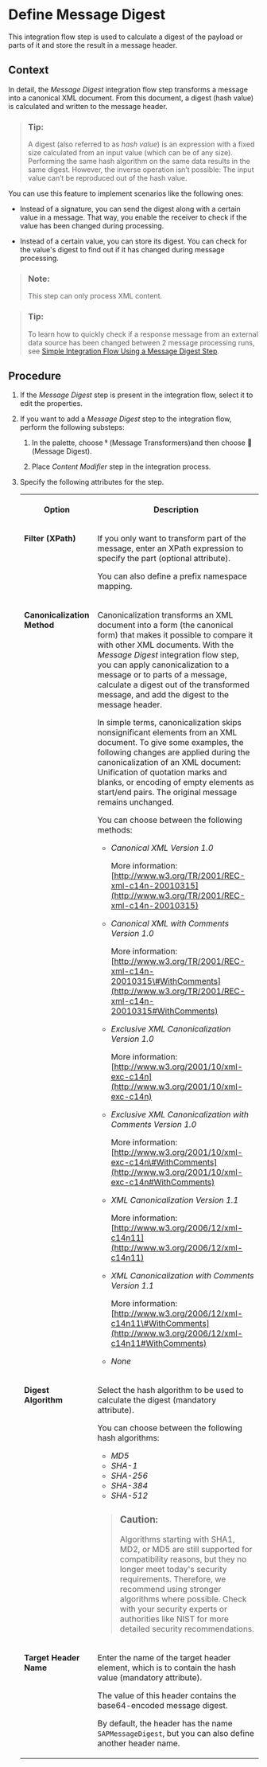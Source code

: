<!-- loioe5d2867ed03c4e5f89002817180b9037 -->

<link rel="stylesheet" type="text/css" href="../css/sap-icons.css"/>

# Define Message Digest

This integration flow step is used to calculate a digest of the payload or parts of it and store the result in a message header.



## Context

In detail, the *Message Digest* integration flow step transforms a message into a canonical XML document. From this document, a digest \(hash value\) is calculated and written to the message header.

> ### Tip:  
> A digest \(also referred to as *hash value*\) is an expression with a fixed size calculated from an input value \(which can be of any size\). Performing the same hash algorithm on the same data results in the same digest. However, the inverse operation isn’t possible: The input value can’t be reproduced out of the hash value.

You can use this feature to implement scenarios like the following ones:

-   Instead of a signature, you can send the digest along with a certain value in a message. That way, you enable the receiver to check if the value has been changed during processing.

-   Instead of a certain value, you can store its digest. You can check for the value's digest to find out if it has changed during message processing.


> ### Note:  
> This step can only process XML content.

> ### Tip:  
> To learn how to quickly check if a response message from an external data source has been changed between 2 message processing runs, see [Simple Integration Flow Using a Message Digest Step](simple-integration-flow-using-a-message-digest-step-8b5a7ce.md).



## Procedure

1.  If the *Message Digest* step is present in the integration flow, select it to edit the properties.

2.  If you want to add a *Message Digest* step to the integration flow, perform the following substeps:

    1.  In the palette, choose <span class="SAP-icons-V5"></span> \(Message Transformers\)and then choose <span class="SAP-icons-V5"></span> \(Message Digest\).

    2.  Place *Content Modifier* step in the integration process.


3.  Specify the following attributes for the step.


    <table>
    <tr>
    <th valign="top">

    Option
    
    </th>
    <th valign="top">

    Description
    
    </th>
    </tr>
    <tr>
    <td valign="top">
    
    **Filter \(XPath\)**
    
    </td>
    <td valign="top">
    
    If you only want to transform part of the message, enter an XPath expression to specify the part \(optional attribute\).

    You can also define a prefix namespace mapping.
    
    </td>
    </tr>
    <tr>
    <td valign="top">
    
    **Canonicalization Method**
    
    </td>
    <td valign="top">
    
    Canonicalization transforms an XML document into a form \(the canonical form\) that makes it possible to compare it with other XML documents. With the *Message Digest* integration flow step, you can apply canonicalization to a message or to parts of a message, calculate a digest out of the transformed message, and add the digest to the message header.

    In simple terms, canonicalization skips nonsignificant elements from an XML document. To give some examples, the following changes are applied during the canonicalization of an XML document: Unification of quotation marks and blanks, or encoding of empty elements as start/end pairs. The original message remains unchanged.

    You can choose between the following methods:

    -   *Canonical XML Version 1.0*

        More information: [http://www.w3.org/TR/2001/REC-xml-c14n-20010315](http://www.w3.org/TR/2001/REC-xml-c14n-20010315)

    -   *Canonical XML with Comments Version 1.0*

        More information: [http://www.w3.org/TR/2001/REC-xml-c14n-20010315\#WithComments](http://www.w3.org/TR/2001/REC-xml-c14n-20010315#WithComments)

    -   *Exclusive XML Canonicalization Version 1.0*

        More information: [http://www.w3.org/2001/10/xml-exc-c14n](http://www.w3.org/2001/10/xml-exc-c14n)

    -   *Exclusive XML Canonicalization with Comments Version 1.0*

        More information: [http://www.w3.org/2001/10/xml-exc-c14n\#WithComments](http://www.w3.org/2001/10/xml-exc-c14n#WithComments)

    -   *XML Canonicalization Version 1.1*

        More information: [http://www.w3.org/2006/12/xml-c14n11](http://www.w3.org/2006/12/xml-c14n11)

    -   *XML Canonicalization with Comments Version 1.1*

        More information: [http://www.w3.org/2006/12/xml-c14n11\#WithComments](http://www.w3.org/2006/12/xml-c14n11#WithComments)

    -   *None*



    
    </td>
    </tr>
    <tr>
    <td valign="top">
    
    **Digest Algorithm**
    
    </td>
    <td valign="top">
    
    Select the hash algorithm to be used to calculate the digest \(mandatory attribute\).

    You can choose between the following hash algorithms:

    -   *MD5*
    -   *SHA-1* 
    -   *SHA-256* 
    -   *SHA-384* 
    -   *SHA-512* 

    > ### Caution:  
    > Algorithms starting with SHA1, MD2, or MD5 are still supported for compatibility reasons, but they no longer meet today's security requirements. Therefore, we recommend using stronger algorithms where possible. Check with your security experts or authorities like NIST for more detailed security recommendations.


    
    </td>
    </tr>
    <tr>
    <td valign="top">
    
    **Target Header Name**
    
    </td>
    <td valign="top">
    
    Enter the name of the target header element, which is to contain the hash value \(mandatory attribute\).

    The value of this header contains the base64-encoded message digest.

    By default, the header has the name `SAPMessageDigest`, but you can also define another header name.
    
    </td>
    </tr>
    </table>
    

